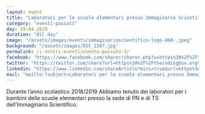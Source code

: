 ```yaml
---
layout: event
title: "Laboratori per le scuole elementari presso Immaginario Scientifico (TS e PN)"
category: "eventi-passati"
day: 29-04-2019
duration: "All day"
image: "/assets/images/events/immaginarioscientifico-logo-460-.jpeg"
background: "/assets/images/DSC_1507.jpg"
permalink: /i-nostri-eventi/evento-passato-3/
facebook: "https://www.facebook.com/sharer/sharer.php?u=https%3A%2F%2Fthecodingbox.org%2Fevents%2Fevento-passato-3%2F"
twitter: "https://twitter.com/share?url=https%3A%2F%2Fthecodingbox.org%2Fevents%2Fevento-passato-3%2F"
linkedin: "https://www.linkedin.com/shareArticle?mini=true&url=https%3A%2F%2Fthecodingbox.org%2Fevents%2Fevento-passato-3%2F"
mail: "mailto:?subject=Laboratori per le scuole elementari presso Immaginario Scientifico (TS e PN)&body=https://thecodingbox.org/events/evento-passato-3/"
---
```


Durante l’anno scolastico 2018/2019 Abbiamo tenuto dei laboratori per i bambini delle scuole elementari presso la sede
di PN e di TS dell’Immaginario Scientifico.